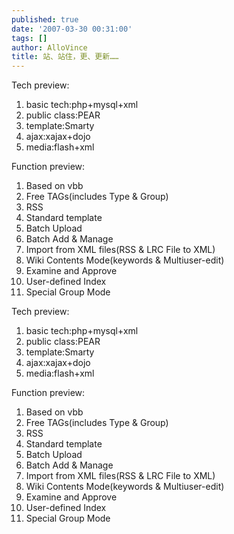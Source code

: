 ```yaml
---
published: true
date: '2007-03-30 00:31:00'
tags: []
author: AlloVince
title: 站、站住，更、更新……
---
```


Tech preview:

   1. basic tech:php+mysql+xml
   2. public class:PEAR
   3. template:Smarty
   4. ajax:xajax+dojo
   5. media:flash+xml

Function preview:

   1. Based on vbb
   2. Free TAGs(includes Type & Group)
   3. RSS
   4. Standard template
   5. Batch Upload
   6. Batch Add & Manage
   7. Import from XML files(RSS & LRC File to XML)
   8. Wiki Contents Mode(keywords & Multiuser-edit)
   9. Examine and Approve
  10. User-defined Index
  11. Special Group Mode

Tech preview:

1. basic tech:php+mysql+xml
2. public class:PEAR
3. template:Smarty
4. ajax:xajax+dojo
5. media:flash+xml

Function preview:

1. Based on vbb
2. Free TAGs(includes Type & Group)
3. RSS
4. Standard template
5. Batch Upload
6. Batch Add & Manage
7. Import from XML files(RSS & LRC File to XML)
8. Wiki Contents Mode(keywords & Multiuser-edit)
9. Examine and Approve
10. User-defined Index
11. Special Group Mode

